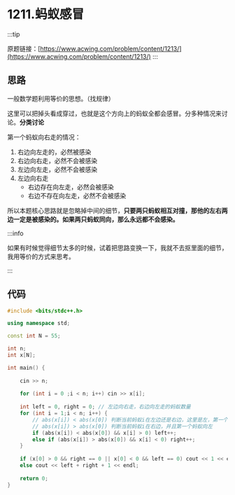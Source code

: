 # 1211.蚂蚁感冒

:::tip

原题链接：[https://www.acwing.com/problem/content/1213/](https://www.acwing.com/problem/content/1213/)
:::

## 思路

一般数学题利用等价的思想。（找规律）

这里可以把掉头看成穿过，也就是这个方向上的蚂蚁全都会感冒。分多种情况来讨论。**分类讨论**

第一个蚂蚁向右走的情况：

1. 右边向左走的，必然被感染
2. 右边向右走，必然不会被感染
3. 左边向左走，必然不会被感染
4. 左边向右走
   - 右边存在向左走，必然会被感染
   - 右边不存在向左走，必然不会被感染

所以本题核心思路就是忽略掉中间的细节，**只要两只蚂蚁相互对撞，那他的左右两边一定是被感染的。如果两只蚂蚁同向，那么永远都不会感染。**

:::info

如果有时候觉得细节太多的时候，试着把思路变换一下，我就不去抠里面的细节，我用等价的方式来思考。

:::

## 代码

```cpp
#include <bits/stdc++.h>

using namespace std;

const int N = 55;

int n;
int x[N];

int main() {
    
    cin >> n;
    
    for (int i = 0 ;i < n; i++) cin >> x[i];
    
    int left = 0, right = 0; // 左边向右走，右边向左走的蚂蚁数量
    for (int i = 1;i < n; i++) {
        // abs(x[i]) < abs(x[0]) 判断当前蚂蚁i在左边还是右边，这里是左，第一个蚂蚁是向右走的
        // abs(x[i]) > abs(x[0]) 判断当前蚂蚁i在右边，并且第一个蚂蚁向左
        if (abs(x[i]) < abs(x[0]) && x[i] > 0) left++;
        else if (abs(x[i]) > abs(x[0]) && x[i] < 0) right++;
    }
    
    if (x[0] > 0 && right == 0 || x[0] < 0 && left == 0) cout << 1 << endl;
    else cout << left + right + 1 << endl;
    
    return 0;
}
```



